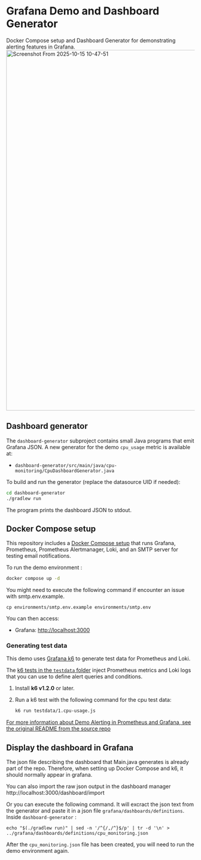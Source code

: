 # Grafana Demo and Dashboard Generator

Docker Compose setup and Dashboard Generator for demonstrating alerting features in Grafana.
<img width="1920" height="962" alt="Screenshot From 2025-10-15 10-47-51" src="https://github.com/user-attachments/assets/f69a8a54-c817-4fd6-915d-d6afe5e2635c" />


## Dashboard generator

The `dashboard-generator` subproject contains small Java programs that emit Grafana JSON. A new generator for the demo `cpu_usage` metric is available at:

 - `dashboard-generator/src/main/java/cpu-monitoring/CpuDashboardGenerator.java`


To build and run the generator (replace the datasource UID if needed):

```sh
cd dashboard-generator
./gradlew run
```

The program prints the dashboard JSON to stdout.

## Docker Compose setup 
This repository includes a [Docker Compose setup](./docker-compose.yaml) that runs Grafana, Prometheus, Prometheus Alertmanager, Loki, and an SMTP server for testing email notifications.

To run the demo environment :

```bash
docker compose up -d
```

You might need to execute the following command if encounter an issue with smtp.env.example.

```
cp environments/smtp.env.example environments/smtp.env
```

You can then access:
- Grafana: [http://localhost:3000](http://localhost:3000/)

### Generating test data

This demo uses [Grafana k6](https://grafana.com/docs/k6) to generate test data for Prometheus and Loki.

The [k6 tests in the `testdata` folder](./testdata/) inject Prometheus metrics and Loki logs that you can use to define alert queries and conditions. 

1. Install **k6 v1.2.0** or later.

2. Run a k6 test with the following command for the cpu test data:

    ```bash
    k6 run testdata/1.cpu-usage.js
    ```

[For more information about Demo Alerting in Prometheus and Grafana, see the original README from the source repo](https://github.com/grafana/demo-prometheus-and-grafana-alerts/blob/main/README.md)

## Display the dashboard in Grafana

The json file describing the dashboard that Main.java generates is already part of the repo. Therefore, when setting up Docker Compose and k6, it should normally appear in grafana.

You can also import the raw json output in the dashboard manager http://localhost:3000/dashboard/import 

Or you can execute the following command. It will excract the json text from the generator and paste it in a json file `grafana/dashboards/definitions`. Inside `dashboard-generator` :

```
echo "$(./gradlew run)" | sed -n '/^{/,/^}$/p' | tr -d '\n' > ../grafana/dashboards/definitions/cpu_monitoring.json
```

After the `cpu_monitoring.json` file has been created, you will need to run the demo environment again.

